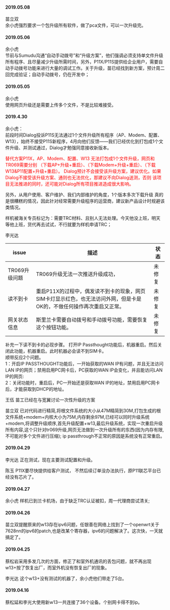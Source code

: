 
#### 2019.05.08

苗立双   
余小虎强烈要求一个包升级所有软件，做了pca文件，可以一次升级完。

#### 2019.05.06

余小虎  
节前与Sumudu沟通“自动手动拨号”和“升级方案”，他们强调必须支持单文件升级所有程序、且尽量减少升级所需时间，另外，P11X/P11S提供给企业用户，需要自动手动拨号功能来进行大量的调试工作。关于升级，苗已经找到新方案，预计周二回完成验证；自动手动拨号，仍在开发中；

#### 2019.05.05

余小虎  
使用网页升级还是需要上传多个文件，不是比较难接受。


#### 2019.4.30

余小虎：  
前段时间Dialog投诉P11S无法通过1个文件升级所有程序（AP、Modem、配置、W13），始终不接受P11S新程序，4月向他们反馈――我们已经优化到打包成1个文件升级、并测试通过，Dialog才勉强同意接收新版本。

<font color=red>替代方案P11X，AP、Modem、配置、W13 无法打包成1个文件升级，网页和TR069需要分别 （下载AP+升级+重启）、（下载Modem+升级+重启）、（下载W13&P11配置+升级+重启）。
Dialog预计不会接受该升级方案，建议优化。如果Dialog不接受该升级方案、通则也无法优化，那建议不向Dialog送测，否则 该项目无法推进的同时，还可能对Dialog所有项目推进造成很大影响。</font>

另外，从用户使用、客户维护、我们内部维护的角度，1个版本多次下载升级 真的是很糟糕的情况，因此针对经常需要升级程序的运营商，建议新产品设计时规避该类情况。

样机被海关专员标记为：需要TRC材料、且别人无法处理。今天他没上班，明天等他上班，货代再去试试，不行就要为样机申请TRC；

李光达

issue | 描述 | 状态
------|-----|------
TR069升级问题 | TR069升级无法一次推送升级成功，|  未修复 
读不到卡 | 重启P11X的过程中，偶发读不到卡的现象，网页SIM卡灯显示红色，也无法访问外网，但是卡是OK的，不做任何操作再次重启又正常。|  未修复 
网关状态信息 | 斯里兰卡需要自动拨号和手动拨号功能，需要恢复这个按钮功能。 | 未修复 

补充一下读不到卡的必现步骤。
                打开IP Passthought功能后，机器重启。然后关闭此功能，机器重启。此时机器必会读不到SIM卡。  
顺带反应2个问题。  
                    1：开启IP PASSTHOUGHT功能后，一开始获取的WAN IP有问题，并且无法访问LAN IP的网页；禁用启用PC网卡后，PC获取的WAN IP会变化，并且能访问LAN IP的网页:  
                    2：关闭功能时，重启后，PC一开始还是获取WAN IP的地址，禁用启用PC网卡后，才能获取到DHCP的地址。

王伍 苗工已经在与宽翼讨论一次性升级的方案

苗立双
已对代码进行精简,将根文件系统的大小从47M精简到30M,打包生成的根文件系统+modem+内核大小为75M,内存剩余97M,已经可以同时升级系统+modem,将调整升级顺序,首先升级配置+w13,最后升级系统，实现一次重启升级所有内容,这个只针对tr069升级,网页无法做到一次升级所有的东西(因为内存有限,不可能对多个文件进行压缩);
ip passthrough不正常的原因是系统没有正常重启。


#### 2019.04.29

李光达 正在测试，现在主要测试配置和升级。

陈玉 P11X要尽快提供给客户测试， 不然后续订单没办法执行，原P11联芯平台已经没有芯片了。


#### 2019.04.27

余小虎 样机已到兰卡机场，由于缺乏TRC认证被扣，周一代理商尝试清关;

#### 2019.04.26

苗立双提醒原来的w13存在ipv6问题，任银善在网络上找到了一个openwrt关于7628nn的ipv6的patch,也是改某个寄存器，ipv6的问题解决了。这次快，一天就搞定了。


#### 2019.04.25

蔡松岩采用多发几次的方面，修正了和室外机通讯的丢包问题，就不再出现w13+按了恢复出厂，而室外机没有恢复出厂的现象。

李光达 这个w13+没有测试的机器了，余小虎他们带走了5台。

#### 2019.04.16

蔡松延和李光大使用新w13一共连接了36个设备。个别网卡得不到ip。
